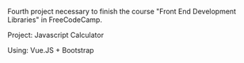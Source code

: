 Fourth project necessary to finish the course "Front End Development Libraries" in FreeCodeCamp.

Project: Javascript Calculator
    
Using: Vue.JS + Bootstrap